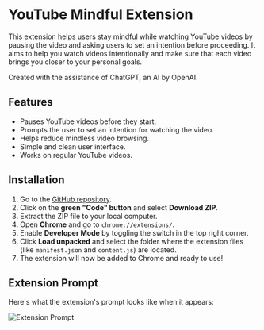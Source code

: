# YouTube Mindful Extension

This extension helps users stay mindful while watching YouTube videos by pausing the video and asking users to set an intention before proceeding. It aims to help you watch videos intentionally and make sure that each video brings you closer to your personal goals.

Created with the assistance of ChatGPT, an AI by OpenAI.

## Features
- Pauses YouTube videos before they start.
- Prompts the user to set an intention for watching the video.
- Helps reduce mindless video browsing.
- Simple and clean user interface.
- Works on regular YouTube videos.

## Installation

1. Go to the [GitHub repository](https://github.com/sameeksha-dalvi/yt-mindful-extension).
2. Click on the **green "Code" button** and select **Download ZIP**.
3. Extract the ZIP file to your local computer.
4. Open **Chrome** and go to `chrome://extensions/`.
5. Enable **Developer Mode** by toggling the switch in the top right corner.
6. Click **Load unpacked** and select the folder where the extension files (like `manifest.json` and `content.js`) are located.
7. The extension will now be added to Chrome and ready to use!

## Extension Prompt

Here's what the extension's prompt looks like when it appears:

![Extension Prompt](screenshots/extension-prompt.png)